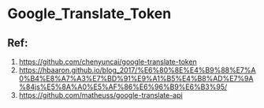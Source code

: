 Google_Translate_Token
======================

Ref:
----
1. https://github.com/chenyuncai/google-translate-token
2. https://hbaaron.github.io/blog_2017/%E6%80%8E%E4%B9%88%E7%A0%B4%E8%A7%A3%E7%BD%91%E9%A1%B5%E4%B8%AD%E7%9A%84js%E5%8A%A0%E5%AF%86%E6%96%B9%E6%B3%95/
3. https://github.com/matheuss/google-translate-api
